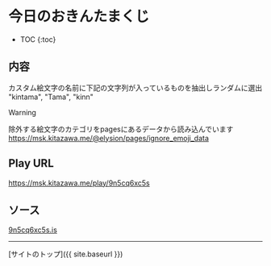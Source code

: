 # 今日のおきんたまくじ

* TOC
{:toc}

## 内容
カスタム絵文字の名前に下記の文字列が入っているものを抽出しランダムに選出  
"kintama", "Tama", "kinn"

> [!WARNING]
> 除外する絵文字のカテゴリをpagesにあるデータから読み込んでいます
> https://msk.kitazawa.me/@elysion/pages/ignore_emoji_data


## Play URL

https://msk.kitazawa.me/play/9n5cq6xc5s

## ソース

[9n5cq6xc5s.is](./../../src/kitazawa/9n5cq6xc5s.is)

----

[サイトのトップ]({{ site.baseurl }})
